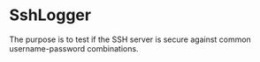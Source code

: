 # SshLogger
The purpose is to test if the SSH server is secure against common username-password combinations.
